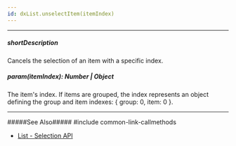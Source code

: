 ```yaml
---
id: dxList.unselectItem(itemIndex)
---
```

---
##### shortDescription
Cancels the selection of an item with a specific index.

##### param(itemIndex): Number | Object
The item's index. If items are grouped, the index represents an object defining the group and item indexes: { group: 0, item: 0 }.

---
#####See Also#####
#include common-link-callmethods
- [List - Selection API](/Documentation/Guide/Widgets/List/Selection/#API)